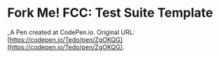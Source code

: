 # Fork Me! FCC: Test Suite Template
 _A Pen created at CodePen.io. Original URL: [https://codepen.io/Tedo/pen/ZgOKQG](https://codepen.io/Tedo/pen/ZgOKQG).

 